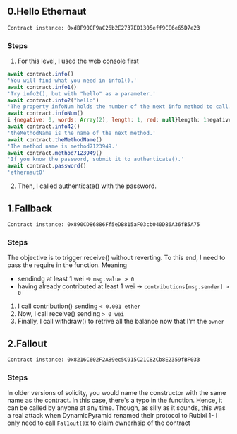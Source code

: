 ## 0.Hello Ethernaut

```Contract instance: 0xdBF90CF9aC26b2E2737ED1305eff9CE6e65D7e23```

### Steps
1. For this level, I used the web console first
```javascript
await contract.info()
'You will find what you need in info1().'
await contract.info1()
'Try info2(), but with "hello" as a parameter.'
await contract.info2("hello")
'The property infoNum holds the number of the next info method to call.'
await contract.infoNum()
i {negative: 0, words: Array(2), length: 1, red: null}length: 1negative: 0red: nullwords: Array(2)0: 42length: 2[[Prototype]]: Array(0)[[Prototype]]: Object
await contract.info42()
'theMethodName is the name of the next method.'
await contract.theMethodName()
'The method name is method7123949.'
await contract.method7123949()
'If you know the password, submit it to authenticate().'
await contract.password()
'ethernaut0'
```
2. Then, I called authenticate() with the password.


## 1.Fallback

```Contract instance: 0x890CD86886Ff5eDB815aF03cb040D86A36fB5A75```

### Steps
The objective is to trigger receive() without reverting. To this end, I need to pass the require in the function. Meaning
- sendindg at least 1 wei -> ```msg.value > 0```
- having already contributed at least 1 wei -> ```contributions[msg.sender] > 0```
1. I call contribution() sending ```< 0.001 ether```
2. Now, I call receive() sending ```> 0 wei```
3. Finally, I call withdraw() to retrive all the balance now that I'm the ```owner```

## 2.Fallout

```Contract instance: 0x8216C602F2A89ec5C915C21C82Cb8E2359fBF033```

### Steps
In older versions of solidity, you would name the constructor with the same name as the contract. In this case, there's a typo in the function. Hence, it can be called by anyone at any time. Though, as silly as it sounds, this was a real attack when DynamicPyramid renamed their protocol to Rubixi
1- I only need to call ```Fal1out()```x to claim ownerhsip of the contract
